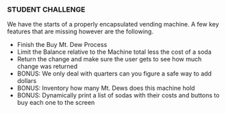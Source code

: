 ### STUDENT CHALLENGE

We have the starts of a properly encapsulated vending machine. A few key features that are missing however are the following.

- Finish the Buy Mt. Dew Process
- Limit the Balance relative to the Machine total less the cost of a soda
- Return the change and make sure the user gets to see how much change was returned
- BONUS: We only deal with quarters can you figure a safe way to add dollars
- BONUS: Inventory how many Mt. Dews does this machine hold
- BONUS: Dynamically print a list of sodas with their costs and buttons to buy each one to the screen